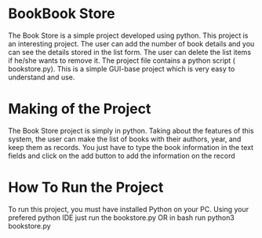# BookBook Store

The Book Store is a simple project developed using python. 
This project is an interesting project. 
The user can add the number of book details and you can see the details stored in the list form. 
The user can delete the list items if he/she wants to remove it. 
The project file contains a python script ( bookstore.py). 
This is a simple GUI-base project which is very easy to understand and use.

# Making of the Project

The Book Store project is simply in python. 
Taking about the features of this system, the user can make the list of books with their authors, year, and keep them as records. 
You just have to type the book information in the text fields and click on the add button to add the information on the record

# How To Run the Project

To run this project, you must have installed Python on your PC.
Using your prefered python IDE just run the bookstore.py OR in 
bash run python3 bookstore.py
